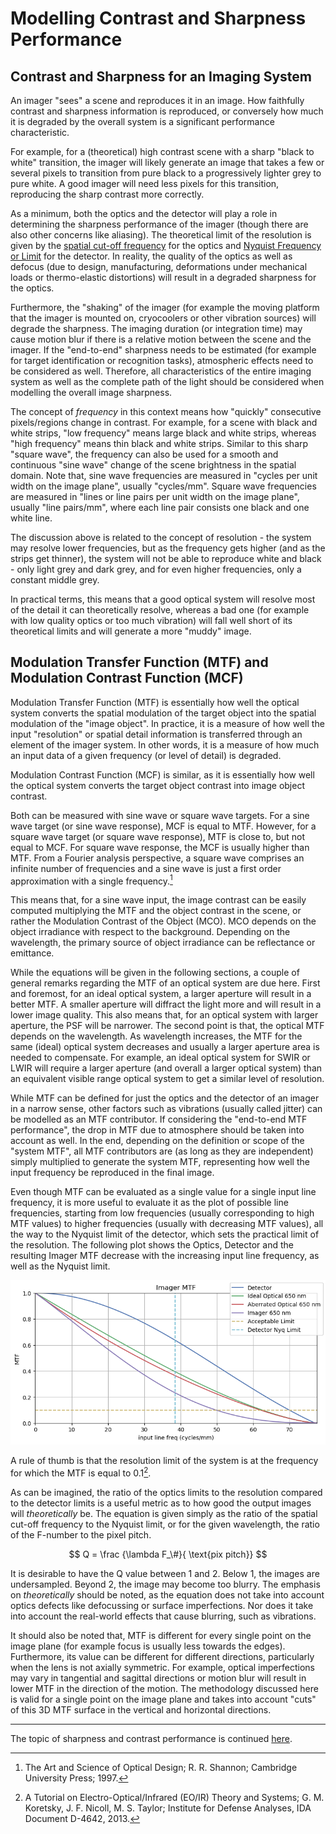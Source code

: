 # Modelling Contrast and Sharpness Performance

## Contrast and Sharpness for an Imaging System

An imager "sees" a scene and reproduces it in an image. How faithfully contrast and sharpness information is reproduced, or conversely how much it is degraded by the overall system is a significant performance characteristic.

For example, for a (theoretical) high contrast scene with a sharp "black to white" transition, the imager will likely generate an image that takes a few or several pixels to transition from pure black to a progressively lighter grey to pure white. A good imager will need less pixels for this transition, reproducing the sharp contrast more correctly.

As a minimum, both the optics and the detector will play a role in determining the sharpness performance of the imager (though there are also other concerns like aliasing). The theoretical limit of the resolution is given by the [spatial cut-off frequency](imager_geom.md#spatial-cut-off-frequency) for the optics and [Nyquist Frequency or Limit](imager_geom.md#nyquist-frequency-or-nyquist-limit) for the detector. In reality, the quality of the optics as well as defocus (due to design, manufacturing, deformations under mechanical loads or thermo-elastic distortions) will result in a degraded sharpness for the optics.

Furthermore, the "shaking" of the imager (for example the moving platform that the imager is mounted on, cryocoolers or other vibration sources) will degrade the sharpness. The imaging duration (or integration time) may cause motion blur if there is a relative motion between the scene and the imager. If the "end-to-end" sharpness needs to be estimated (for example for target identification or recognition tasks), atmospheric effects need to be considered as well. Therefore, all characteristics of the entire imaging system as well as the complete path of the light should be considered when modelling the overall image sharpness.

The concept of *frequency* in this context means how "quickly" consecutive pixels/regions change in contrast. For example, for a scene with black and white strips, "low frequency" means large black and white strips, whereas "high frequency" means thin black and white strips. Similar to this sharp "square wave", the frequency can also be used for a smooth and continuous "sine wave" change of the scene brightness in the spatial domain. Note that, sine wave frequencies are measured in "cycles per unit width on the image plane", usually "cycles/mm". Square wave frequencies are measured in "lines or line pairs per unit width on the image plane", usually "line pairs/mm", where each line pair consists one black and one white line.

The discussion above is related to the concept of resolution - the system may resolve lower frequencies, but as the frequency gets higher (and as the strips get thinner), the system will not be able to reproduce white and black - only light grey and dark grey, and for even higher frequencies, only a constant middle grey.

In practical terms, this means that a good optical system will resolve most of the detail it can theoretically resolve, whereas a bad one (for example with low quality optics or too much vibration) will fall well short of its theoretical limits and will generate a more "muddy" image.

## Modulation Transfer Function (MTF) and Modulation Contrast Function (MCF)

Modulation Transfer Function (MTF) is essentially how well the optical system converts the spatial modulation of the target object into the spatial modulation of the "image object". In practice, it is a measure of how well the input "resolution" or spatial detail information is transferred through an element of the imager system. In other words, it is a measure of how much an input data of a given frequency (or level of detail) is degraded.

Modulation Contrast Function (MCF) is similar, as it is essentially how well the optical system converts the target object contrast into image object contrast.

Both can be measured with sine wave or square wave targets. For a sine wave target (or sine wave response), MCF is equal to MTF. However, for a square wave target (or square wave response), MTF is close to, but not equal to MCF. For square wave response, the MCF is usually higher than MTF. From a Fourier analysis perspective, a square wave comprises an infinite number of frequencies and a sine wave is just a first order approximation with a single frequency.[^3]

This means that, for a sine wave input, the image contrast can be easily computed multiplying the MTF and the object contrast in the scene, or rather the Modulation Contrast of the Object (MCO). MCO depends on the object irradiance with respect to the background. Depending on the wavelength, the primary source of object irradiance can be reflectance or emittance.

While the equations will be given in the following sections, a couple of general remarks regarding the MTF of an optical system are due here. First and foremost, for an ideal optical system, a larger aperture will result in a better MTF. A smaller aperture will diffract the light more and will result in a lower image quality. This also means that, for an optical system with larger aperture, the PSF will be narrower. The second point is that, the optical MTF depends on the wavelength. As wavelength increases, the MTF for the same (ideal) optical system decreases and usually a larger aperture area is needed to compensate. For example, an ideal optical system for SWIR or LWIR will require a larger aperture (and overall a larger optical system) than an equivalent visible range optical system to get a similar level of resolution.

While MTF can be defined for just the optics and the detector of an imager in a narrow sense, other factors such as vibrations (usually called jitter) can be modelled as an MTF contributor. If considering the "end-to-end MTF performance", the drop in MTF due to atmosphere should be taken into account as well. In the end, depending on the definition or scope of the "system MTF", all MTF contributors are (as long as they are independent) simply multiplied to generate the system MTF, representing how well the input frequency be reproduced in the final image.

Even though MTF can be evaluated as a single value for a single input line frequency, it is more useful to evaluate it as the plot of possible line frequencies, starting from low frequencies (usually corresponding to high MTF values) to higher frequencies (usually with decreasing MTF values), all the way to the Nyquist limit of the detector, which sets the practical limit of the resolution. The following plot shows the Optics, Detector and the resulting Imager MTF decrease with the increasing input line frequency, as well as the Nyquist limit.

![Static MTF](images/static_mtf.png "Sample MTF plot")

A rule of thumb is that the resolution limit of the system is at the frequency for which the MTF is equal to 0.1[^1].

As can be imagined, the ratio of the optics limits to the resolution compared to the detector limits is a useful metric as to how good the output images will *theoretically* be. The equation is given simply as the ratio of the spatial cut-off frequency to the Nyquist limit, or for the given wavelength, the ratio of the F-number to the pixel pitch.

$$ Q = \frac {\lambda F_\#}{ \text{pix pitch}}  $$

It is desirable to have the Q value between 1 and 2. Below 1, the images are undersampled. Beyond 2, the image may become too blurry. The emphasis on *theoretically* should be noted, as the equation does not take into account optics defects like defocussing or surface imperfections. Nor does it take into account the real-world effects that cause blurring, such as vibrations.

It should also be noted that, MTF is different for every single point on the image plane (for example focus is usually less towards the edges). Furthermore, its value can be different for different directions, particularly when the lens is not axially symmetric. For example, optical imperfections may vary in tangential and sagittal directions or motion blur will result in lower MTF in the direction of the motion. The methodology discussed here is valid for a single point on the image plane and takes into account "cuts" of this 3D MTF surface in the vertical and horizontal directions.

---

The topic of sharpness and contrast performance is continued [here](sharpness_pt2.md).

[^1]: A Tutorial on Electro-Optical/Infrared (EO/IR) Theory and Systems; G. M. Koretsky, J. F. Nicoll, M. S. Taylor; Institute for Defense Analyses, IDA Document D-4642, 2013.

[^3]: The Art and Science of Optical Design; R. R. Shannon; Cambridge University Press; 1997.
